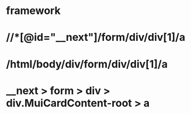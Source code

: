 # framework
# //*[@id="__next"]/form/div/div[1]/a
# /html/body/div/form/div/div[1]/a
# __next > form > div > div.MuiCardContent-root > a
